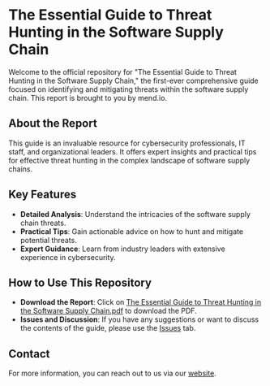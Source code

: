 # The Essential Guide to Threat Hunting in the Software Supply Chain

Welcome to the official repository for "The Essential Guide to Threat Hunting in the Software Supply Chain," the first-ever comprehensive guide focused on identifying and mitigating threats within the software supply chain. This report is brought to you by mend.io.

## About the Report

This guide is an invaluable resource for cybersecurity professionals, IT staff, and organizational leaders. It offers expert insights and practical tips for effective threat hunting in the complex landscape of software supply chains.

## Key Features

- **Detailed Analysis**: Understand the intricacies of the software supply chain threats.
- **Practical Tips**: Gain actionable advice on how to hunt and mitigate potential threats.
- **Expert Guidance**: Learn from industry leaders with extensive experience in cybersecurity.

## How to Use This Repository

- **Download the Report**: Click on [The Essential Guide to Threat Hunting in the Software Supply Chain.pdf](./The_Essential_Guide_to_Threat_Hunting_in_the_Software_Supply_Chain.pdf) to download the PDF.
- **Issues and Discussion**: If you have any suggestions or want to discuss the contents of the guide, please use the [Issues](https://github.com/tomabai/Supply-Chain-Threat-Hunting/issues) tab.


## Contact

For more information, you can reach out to us via our [website](https://www.mend.io/resources/research-reports/the-essential-guide-to-threat-hunting-in-the-software-supply-chain/).
